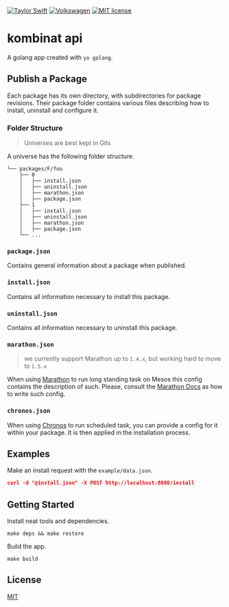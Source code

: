 [![Taylor Swift](https://img.shields.io/badge/secured%20by-taylor%20swift-brightgreen.svg)](https://twitter.com/SwiftOnSecurity)
[![Volkswagen](https://auchenberg.github.io/volkswagen/volkswargen_ci.svg?v=1)](https://github.com/auchenberg/volkswagen)
[![MIT license](http://img.shields.io/badge/license-MIT-brightgreen.svg)](http://opensource.org/licenses/MIT)

# kombinat api

A golang app created with `yo golang`.

## Publish a Package

Each package has its own directory, with subdirectories for package revisions. Their package folder contains various files describing how to install, uninstall and configure it.

### Folder Structure

> Universes are best kept in Gits

A universe has the following folder structure.

```
└── packages/F/foo
    ├── 0
    │   ├── install.json
    │   ├── uninstall.json
    │   ├── marathon.json
    │   ├── package.json
    ├── 1
    │   ├── install.json
    │   ├── uninstall.json
    │   ├── marathon.json
    │   ├── package.json
    └── ...
```

### `package.json`

Contains general information about a package when published.

### `install.json`

Contains all information necessary to install this package.

### `uninstall.json`

Contains all information necessary to uninstall this package.

### `marathon.json`

> we currently support Marathon up to `1.4.x`, but working hard to move to `1.5.x`

When using [Marathon](https://mesosphere.github.io) to run long standing task on Mesos this config contains the description of such. Please, consult the [Marathon Docs](https://mesosphere.github.io/marathon/docs) as how to write such config.

### `chronos.json`

When using [Chronos](https://github.com/mesos/chronos) to run scheduled task, you can provide a config for it within your package. It is then applied in the installation process.


## Examples

Make an install request with the `example/data.json`.

```json
curl -d "@install.json" -X POST http://localhost:8080/install
```

## Getting Started

Install neat tools and dependencies.

```
make deps && make restore
```

Build the app.

```
make build
```


## License
[MIT](/LICENSE)
